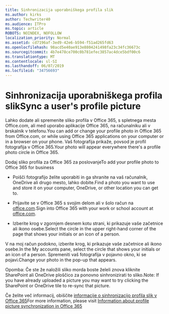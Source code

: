 ```yaml
---
title: Sinhronizacija uporabniškega profila slik
ms.author: kirks
author: Techwriter40
ms.audience: ITPro
ms.topic: article
ROBOTS: NOINDEX, NOFOLLOW
localization_priority: Normal
ms.assetid: cd7196af-3ed9-42e6-b594-f51ad265fd63
ms.openlocfilehash: 98acd5e40ae913e8804241498fa23c34fc36673c
ms.sourcegitcommit: 4b7e478ce700c0b781efec3857ac4dce5bdf00c6
ms.translationtype: MT
ms.contentlocale: sl-SI
ms.lasthandoff: 06/07/2019
ms.locfileid: "34756693"
---
```

# <a name="sync-a-users-profile-picture"></a><span data-ttu-id="b03cb-102">Sinhronizacija uporabniškega profila slik</span><span class="sxs-lookup"><span data-stu-id="b03cb-102">Sync a user's profile picture</span></span>

<span data-ttu-id="b03cb-103">Lahko dodate ali spremenite sliko profila v Office 365, s spletnega mesta Office.com, ali med uporabo aplikacije Office 365, na računalniku ali v brskalnik v telefonu.</span><span class="sxs-lookup"><span data-stu-id="b03cb-103">You can add or change your profile photo in Office 365 from Office.com, or while using Office 365 applications on your computer or in a browser on your phone.</span></span> <span data-ttu-id="b03cb-104">Vaš fotografija prikaže, povsod je profil fotografija v Office 365.</span><span class="sxs-lookup"><span data-stu-id="b03cb-104">Your photo will appear everywhere there's a profile photo circle in Office 365.</span></span>

<span data-ttu-id="b03cb-105">Dodaj sliko profila za Office 365 za poslovanje</span><span class="sxs-lookup"><span data-stu-id="b03cb-105">To add your profile photo to Office 365 for business</span></span>

- <span data-ttu-id="b03cb-106">Poišči fotografijo želite uporabiti in ga shranite na vaš računalnik, OneDrive ali drugo mesto, lahko dobite.</span><span class="sxs-lookup"><span data-stu-id="b03cb-106">Find a photo you want to use and store it on your computer, OneDrive, or other location you can get to.</span></span>

- <span data-ttu-id="b03cb-107">Prijavite se v Office 365 s svojim delom ali v šolo račun na [office.com](http://www.office.com).</span><span class="sxs-lookup"><span data-stu-id="b03cb-107">Sign into Office 365 with your work or school account at [office.com](http://www.office.com).</span></span>

- <span data-ttu-id="b03cb-108">Izberite krog v zgornjem desnem kotu strani, ki prikazuje vaše začetnice ali ikono osebe.</span><span class="sxs-lookup"><span data-stu-id="b03cb-108">Select the circle in the upper right-hand corner of the page that shows your initials or an icon of a person.</span></span>

<span data-ttu-id="b03cb-109">V na moj račun podokno, izberite krog, ki prikazuje vaše začetnice ali ikono osebe.</span><span class="sxs-lookup"><span data-stu-id="b03cb-109">In the My accounts pane, select the circle that shows your initials or an icon of a person.</span></span> <span data-ttu-id="b03cb-110">Spremeniti vaš fotografija v pojavno okno, ki se pojavi.</span><span class="sxs-lookup"><span data-stu-id="b03cb-110">Change your photo in the pop-up that appears.</span></span>

<span data-ttu-id="b03cb-111">Opomba: Če ste že naložili sliko morda boste želeli znova kliknite SharePoint ali OneDrive ploščico za ponovno sinhronizirati to sliko.</span><span class="sxs-lookup"><span data-stu-id="b03cb-111">Note: If you have already uploaded a picture you may want to try clicking the SharePoint or OneDrive tile to re-sync that picture.</span></span>

<span data-ttu-id="b03cb-112">Če želite več informacij, obiščite [informacije o sinhronizacijo profila slik v Office 365](https://support.office.com/article/information-about-profile-picture-synchronization-in-office-365-20594d76-d054-4af4-a660-401133e3d48a?ui=en-US&amp;rs=en-US&amp;ad=US)</span><span class="sxs-lookup"><span data-stu-id="b03cb-112">For more information, please visit [Information about profile picture synchronization in Office 365](https://support.office.com/article/information-about-profile-picture-synchronization-in-office-365-20594d76-d054-4af4-a660-401133e3d48a?ui=en-US&amp;rs=en-US&amp;ad=US)</span></span>

